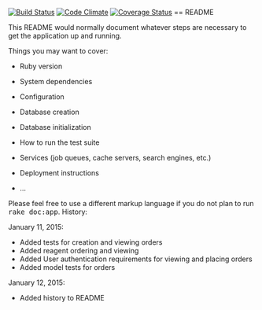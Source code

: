 [![Build Status](https://travis-ci.org/graffam/breakable_toy.svg?branch=master)](https://travis-ci.org/graffam/breakable_toy) [![Code Climate](https://codeclimate.com/github/graffam/breakable_toy.png)](https://codeclimate.com/github/graffam/breakable_toy) [![Coverage Status](https://coveralls.io/repos/graffam/breakable_toy/badge.png)](https://coveralls.io/r/graffam/breakable_toy)
== README

This README would normally document whatever steps are necessary to get the
application up and running.

Things you may want to cover:

* Ruby version

* System dependencies

* Configuration

* Database creation

* Database initialization

* How to run the test suite

* Services (job queues, cache servers, search engines, etc.)

* Deployment instructions

* ...


Please feel free to use a different markup language if you do not plan to run
<tt>rake doc:app</tt>.
History:

January 11, 2015:
* Added tests for creation and viewing orders
* Added reagent ordering and viewing
* Added User authentication requirements for viewing and placing orders
* Added model tests for orders

January 12, 2015:
* Added history to README

